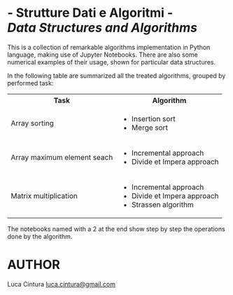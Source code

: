 # - Strutture Dati e Algoritmi - <br /> <i>Data Structures and Algorithms</i>

This is a collection of remarkable algorithms implementation in Python language, making use of Jupyter Notebooks. There are also some numerical examples of their usage, shown for particular data structures.

In the following table are summarized all the treated algorithms, grouped by performed task:

<table>
<tr><th>Task		                <th>Algorithm
<tr><td>Array sorting	            <td> <ul> <li>Insertion sort <li>Merge sort <ul>
<tr><td>Array maximum element seach <td> <ul> <li>Incremental approach <li>Divide et Impera approach <ul>
<tr><td>Matrix multiplication   	<td> <ul> <li>Incremental approach <li>Divide et Impera approach <li>Strassen algorithm <ul>
</table>

The notebooks named with a 2 at the end show step by step the operations done by the algorithm.

# AUTHOR

Luca Cintura <luca.cintura@gmail.com> <br />
